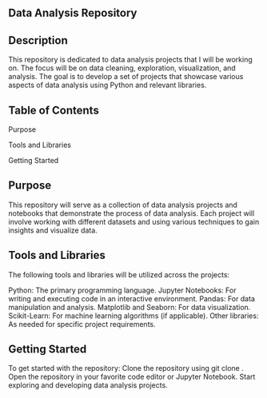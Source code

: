 ## Data Analysis Repository

## Description
This repository is dedicated to data analysis projects that I will be working on. The focus will be on data cleaning, exploration, visualization, and analysis. The goal is to develop a set of projects that showcase various aspects of data analysis using Python and relevant libraries.

## Table of Contents
Purpose

Tools and Libraries

Getting Started


## Purpose
This repository will serve as a collection of data analysis projects and notebooks that demonstrate the process of data analysis. Each project will involve working with different datasets and using various techniques to gain insights and visualize data.

## Tools and Libraries
The following tools and libraries will be utilized across the projects:

Python: The primary programming language.
Jupyter Notebooks: For writing and executing code in an interactive environment.
Pandas: For data manipulation and analysis.
Matplotlib and Seaborn: For data visualization.
Scikit-Learn: For machine learning algorithms (if applicable).
Other libraries: As needed for specific project requirements.

## Getting Started
To get started with the repository:
Clone the repository using git clone <repository-url>.
Open the repository in your favorite code editor or Jupyter Notebook.
Start exploring and developing data analysis projects.


